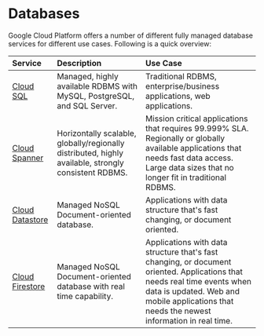# Databases

Google Cloud Platform offers a number of different fully managed database services for different use cases. Following is a quick overview:

| Service | Description | Use Case |
| :--- | :--- | :--- |
| [Cloud SQL](cloud-sql.md) | Managed, highly available RDBMS with MySQL, PostgreSQL, and SQL Server. | Traditional RDBMS, enterprise/business applications, web applications. |
| [Cloud Spanner](cloud-spanner.md) | Horizontally scalable, globally/regionally distributed, highly available, strongly consistent RDBMS. | Mission critical applications that requires 99.999% SLA. Regionally or globally available applications that needs fast data access. Large data sizes that no longer fit in traditional RDBMS. |
| [Cloud Datastore](cloud-datastore.md) | Managed NoSQL Document-oriented database. | Applications with data structure that's fast changing, or document oriented. |
| [Cloud Firestore](cloud-firestore.md) | Managed NoSQL Document-oriented database with real time capability. | Applications with data structure that's fast changing, or document oriented. Applications that needs real time events when data is updated. Web and mobile applications that needs the newest information in real time. |


